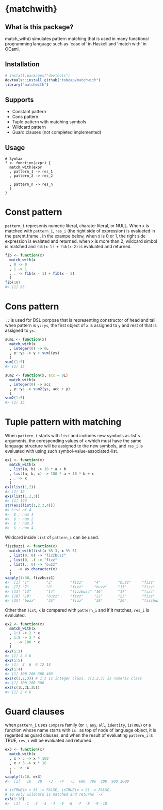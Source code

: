 <!-- README.md is generated from README.Rmd. Please edit that file -->
{matchwith}
===========

What is this package?
---------------------

match\_with() simulates pattern matching that is used in many functional programming language such as 'case of' in Haskell and 'match with' in OCaml.

Installation
------------

``` r
# install.packages("devtools")
devtools::install_github("tobcap/matchwith")
library("matchwith")
```

Supports
--------

-   Constant pattern
-   Cons pattern
-   Tuple pattern with matching symbols
-   Wildcard pattern
-   Guard clauses (not completed implemented)

Usage
-----

    # Syntax
    f <- function(expr) {
      match_with(expr
      , pattern_1 -> res_1
      , pattern_2 -> res_2
                 ...
      , pattern_n -> res_n
      )
    }

Const pattern
=============

`pattern_i` represents numeric literal, charater literal, or NULL. When x is matched with `pattern_i`, `res_i` (the right side of expression) is evalueted in the parent.frame . In the exampe below, when x is 0 or 1, the right side expression is evalated and returned. when x is more than 2, wildcard simbol is matched and `fib(x-1) + fib(x-2)` is evaluated and returned.

``` r
fib <- function(x)
  match_with(x
  , 0 -> 0
  , 1 -> 1
  , . -> fib(x - 1) + fib(x - 2)
  )
fib(10)
#> [1] 55
```

Cons pattern
============

`::` is used for DSL porpose that is representing constructor of head and tail. when pattern is `y::ys`, the first object of `x` is assigned to `y` and rest of that is assigned to `ys`.

``` r
sum1 <- function(x)
  match_with(x
  , integer(0) -> 0L
  , y::ys -> y + sum1(ys)
  )
sum1(1:5)
#> [1] 15
```

``` r
sum2 <- function(x, acc = 0L)
  match_with(x
  , integer(0) -> acc
  , y::ys -> sum2(ys, acc + y)
  )
sum2(1:5)
#> [1] 15
```

Tuple pattern with matching
===========================

When `pattern_i` starts with `list` and includes new symbols as list's arguments, the coresponding values of `x` which must have the same language structure will be assigned to the new symbols, and `res_i` is evaluated with using such symbol-value-associated-list.

``` r
ex1 <- function(x)
  match_with(x
  , list(a, b) -> 10 * a + b
  , list(a, b, c) -> 100 * a + 10 * b + c
  , . -> x
  )
ex1(list(1,2))
#> [1] 12
ex1(list(1,2,3))
#> [1] 123
str(ex1(list(1,2,3,4)))
#> List of 4
#>  $ : num 1
#>  $ : num 2
#>  $ : num 3
#>  $ : num 4
```

Wildcard inside `list` of `pattern_i` can be used.

``` r
fizzbuzz1 <- function(x)
  match_with(list(x %% 3, x %% 5)
  , list(0, 0) -> "fizzbuzz"
  , list(0, .) -> "fizz"
  , list(., 0) -> "buzz"
  , . -> as.character(x)
  )
sapply(1:30, fizzbuzz1)
#>  [1] "1"        "2"        "fizz"     "4"        "buzz"     "fizz"    
#>  [7] "7"        "8"        "fizz"     "buzz"     "11"       "fizz"    
#> [13] "13"       "14"       "fizzbuzz" "16"       "17"       "fizz"    
#> [19] "19"       "buzz"     "fizz"     "22"       "23"       "fizz"    
#> [25] "buzz"     "26"       "fizz"     "28"       "29"       "fizzbuzz"
```

Other than `list`, `x` is compared with `pattern_i` and if it matches, `res_i` is evaluated.

``` r
ex2 <- function(x)
  match_with(x
  , 1:3 -> 2 * x
  , 1:5 -> 3 * x
  , . -> 100 * x
  )
ex2(1:3)
#> [1] 2 4 6
ex2(1:5)
#> [1]  3  6  9 12 15
ex2(1:4)
#> [1] 100 200 300 400
ex2(c(1,2,3)) # 1:3 is integer class, c(1,2,3) is numeric class
#> [1] 100 200 300
ex2(c(1L,2L,3L))
#> [1] 2 4 6
```

Guard clauses
=============

when `pattern_i` uses `Compare` family (or `!`, `any`, `all`, `identity`, `isTRUE`) or a function whose name starts with `is.` as top of node of language object, it is regarded as guard clauses, and when the result of evaluating `pattern_i` is TRUE, `res_i` will be evaluated and returned.

``` r
ex3 <- function(x)
  match_with(x
  , x > 5 -> x * 100
  , x < 3 -> x * 10
  , . -> -x
  )
sapply(1:10, ex3)
#>  [1]   10   20   -3   -4   -5  600  700  800  900 1000

# isTRUE(x > 5) -> FALSE, isTRUE(x < 2) -> FALSE, 
# so only wildcard is matched and returns `-x`
ex3(1:10) 
#>  [1]  -1  -2  -3  -4  -5  -6  -7  -8  -9 -10
```
